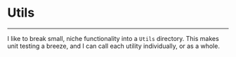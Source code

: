 # Utils
___

I like to break small, niche functionality into a `Utils` directory.
This makes unit testing a breeze, and I can call each utility individually, or as a whole.
